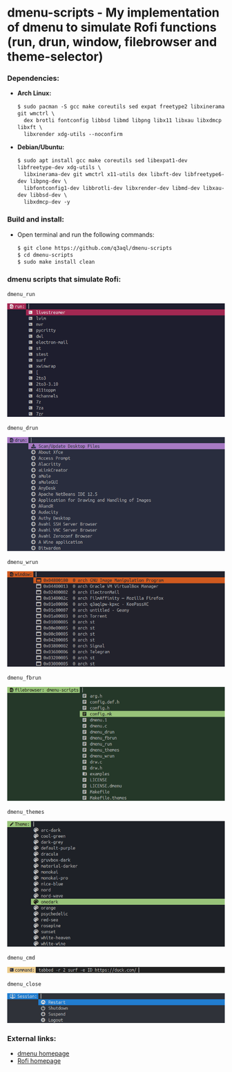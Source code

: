 dmenu-scripts - My implementation of dmenu to simulate Rofi functions (run, drun, window, filebrowser and theme-selector)
=========================================================================================================================

### Dependencies:
  
  * **Arch Linux:**
    
    ```shell
    $ sudo pacman -S gcc make coreutils sed expat freetype2 libxinerama git wmctrl \
      dex brotli fontconfig libbsd libmd libpng libx11 libxau libxdmcp libxft \
      libxrender xdg-utils --noconfirm
    ````

  * **Debian/Ubuntu:**

    ```shell
    $ sudo apt install gcc make coreutils sed libexpat1-dev libfreetype-dev xdg-utils \
      libxinerama-dev git wmctrl x11-utils dex libxft-dev libfreetype6-dev libpng-dev \
      libfontconfig1-dev libbrotli-dev libxrender-dev libmd-dev libxau-dev libbsd-dev \
      libxdmcp-dev -y
    ````

### Build and install:

* Open terminal and run the following commands:

  ```shell
  $ git clone https://github.com/q3aql/dmenu-scripts
  $ cd dmenu-scripts
  $ sudo make install clean
  ````

### dmenu scripts that simulate Rofi:

  ```shell
  dmenu_run
  ```

<img src="examples/dmenu_run.png" /> 


  ```shell
  dmenu_drun
  ```

<img src="examples/dmenu_drun.png" /> 


  ```shell
  dmenu_wrun
  ```

<img src="examples/dmenu_wrun.png" /> 


  ```shell
  dmenu_fbrun
  ```

<img src="examples/dmenu_fbrun.png" /> 


  ```shell
  dmenu_themes
  ```

<img src="examples/dmenu_themes.png" /> 


  ```shell
  dmenu_cmd
  ```

<img src="examples/dmenu_cmd.png" /> 


  ```shell
  dmenu_close
  ```

<img src="examples/dmenu_close.png" /> 
 
### External links:

  * [dmenu homepage](https://tools.suckless.org/dmenu/)
  * [Rofi homepage](https://github.com/davatorium/rofi)


